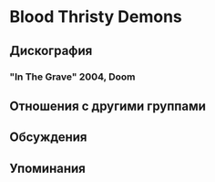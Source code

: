 # Blood Thristy Demons



## Дискография

### "In The Grave" 2004, Doom




## Отношения с другими группами


## Обсуждения


## Упоминания

